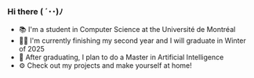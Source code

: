 ### Hi there **( ´･･)ﾉ**
* 📚 I'm a student in Computer Science at the Université de Montréal
* 👨‍🎓 I'm currently finishing my second year and I will graduate in Winter of 2025
* 🧠 After graduating, I plan to do a Master in Artificial Intelligence
* ⚙️ Check out my projects and make yourself at home!


<!--
**DarkZant/DarkZant** is a ✨ _special_ ✨ repository because its `README.md` (this file) appears on your GitHub profile.

Here are some ideas to get you started:

- 🔭 I’m currently working on ...
- 🌱 I’m currently learning ...
- 👯 I’m looking to collaborate on ...
- 🤔 I’m looking for help with ...
- 💬 Ask me about ...
- 📫 How to reach me: ...
- 😄 Pronouns: ...
- ⚡ Fun fact: ...
-->
